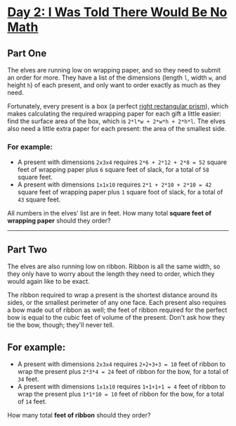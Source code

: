 # [Day 2: I Was Told There Would Be No Math](https://adventofcode.com/2015/day/2)

## Part One

The elves are running low on wrapping paper, and so they need to submit an order
for more. They have a list of the dimensions (length `l`, width `w`, and height
`h`) of each present, and only want to order exactly as much as they need.

Fortunately, every present is a box (a perfect
[right rectangular prism](https://en.wikipedia.org/wiki/Cuboid#Rectangular_cuboid)),
which makes calculating the required wrapping paper for each gift a little
easier: find the surface area of the box, which is `2*l*w + 2*w*h + 2*h*l`. The
elves also need a little extra paper for each present: the area of the smallest
side.

### For example:

- A present with dimensions `2x3x4` requires `2*6 + 2*12 + 2*8 = 52` square feet
  of wrapping paper plus `6` square feet of slack, for a total of `58`
  square feet.
- A present with dimensions `1x1x10` requires `2*1 + 2*10 + 2*10 = 42` square
  feet of wrapping paper plus `1` square foot of slack, for a total of
  `43` square feet.

All numbers in the elves' list are in feet. How many total **square feet of
wrapping paper** should they order?

---

## Part Two

The elves are also running low on ribbon. Ribbon is all the same width, so they
only have to worry about the length they need to order, which they would again
like to be exact.

The ribbon required to wrap a present is the shortest distance around its sides,
or the smallest perimeter of any one face. Each present also requires a bow made
out of ribbon as well; the feet of ribbon required for the perfect bow is equal
to the cubic feet of volume of the present. Don't ask how they tie the bow,
though; they'll never tell.

## For example:

- A present with dimensions `2x3x4` requires `2+2+3+3 = 10` feet of ribbon to
  wrap the present plus `2*3*4 = 24` feet of ribbon for the bow, for a total of
  `34` feet.
- A present with dimensions `1x1x10` requires `1+1+1+1 = 4` feet of ribbon to
  wrap the present plus `1*1*10 = 10` feet of ribbon for the bow, for a total of
  `14` feet.

How many total **feet of ribbon** should they order?
